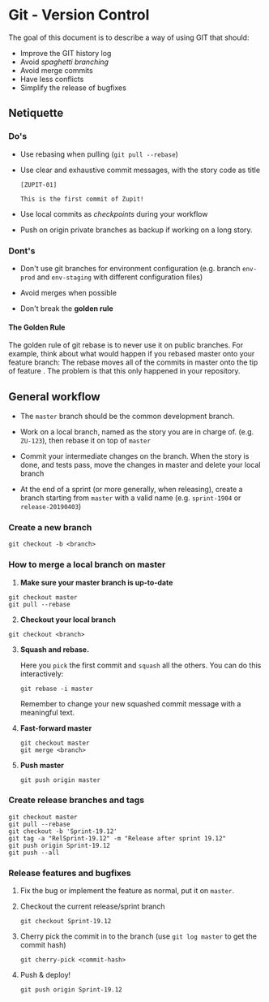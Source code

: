 # Git - Version Control

The goal of this document is to describe a way of using GIT that
should:

- Improve the GIT history log
- Avoid *spaghetti branching*
- Avoid merge commits
- Have less conflicts
- Simplify the release of bugfixes

## Netiquette

### Do's

- Use rebasing when pulling (`git pull --rebase`)

- Use clear and exhaustive commit messages, with the story code as
  title

  ```
  [ZUPIT-01]

  This is the first commit of Zupit!
  ```

- Use local commits as *checkpoints* during your workflow

- Push on origin private branches as backup if working on a long
  story.

### Dont's

- Don't use git branches for environment configuration (e.g. branch
  `env-prod` and `env-staging` with different configuration files)

- Avoid merges when possible

- Don't break the **golden rule**

#### The Golden Rule

The golden rule of git rebase is to never use it on public
branches. For example, think about what would happen if you rebased
master onto your feature branch: The rebase moves all of the commits
in master onto the tip of feature . The problem is that this only
happened in your repository.

## General workflow

- The `master` branch should be the common development branch.

- Work on a local branch, named as the story you are in charge
  of. (e.g. `ZU-123`), then rebase it on top of `master`

- Commit your intermediate changes on the branch. When the story is
  done, and tests pass, move the changes in master and delete your
  local branch

- At the end of a sprint (or more generally, when releasing), create a
  branch starting from `master` with a valid name (e.g. `sprint-1904`
  or `release-20190403`)

### Create a new branch

  ```
  git checkout -b <branch>
  ```

### How to merge a local branch on master

1. **Make sure your master branch is up-to-date**

  ```
  git checkout master
  git pull --rebase
  ```

2. **Checkout your local branch**

  ```
  git checkout <branch>
  ```

3. **Squash and rebase.**

   Here you `pick` the first commit and `squash` all the others. You
   can do this interactively:

    ```
    git rebase -i master
    ```

    Remember to change your new squashed commit message with a
    meaningful text.

4. **Fast-forward master**

   ```
   git checkout master
   git merge <branch>
   ```

5. **Push master**

   ```
   git push origin master
   ```


### Create release branches and tags

   ```
   git checkout master
   git pull --rebase
   git checkout -b 'Sprint-19.12'
   git tag -a "RelSprint-19.12" -m "Release after sprint 19.12"
   git push origin Sprint-19.12
   git push --all
   ```
   
### Release features and bugfixes

1. Fix the bug or implement the feature as normal, put it on `master`.

2. Checkout the current release/sprint branch

   ```
   git checkout Sprint-19.12
   ```

3. Cherry pick the commit in to the branch (use ```git log master```
   to get the commit hash)

   ```
   git cherry-pick <commit-hash>
   ```

4. Push & deploy!

   ```
   git push origin Sprint-19.12
   ```
